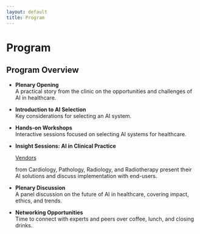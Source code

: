 ```yaml
---
layout: default
title: Program
---
```

# Program

## Program Overview

- **Plenary Opening**  
  A practical story from the clinic on the opportunities and challenges of AI in healthcare.  

- **Introduction to AI Selection**  
  Key considerations for selecting an AI system.  

- **Hands-on Workshops**  
  Interactive sessions focused on selecting AI systems for healthcare.  

- **Insight Sessions: AI in Clinical Practice**  
  <div class = "content">
  <p><a href="{{ site.baseurl }}/vendors">Vendors</a></p> from Cardiology, Pathology, Radiology, and Radiotherapy present their AI solutions and discuss implementation with end-users.  
    </div>
- **Plenary Discussion**  
  A panel discussion on the future of AI in healthcare, covering impact, ethics, and trends.  

- **Networking Opportunities**  
  Time to connect with experts and peers over coffee, lunch, and closing drinks.  


<!-- <div class="program">

    <div class="program-item">
        <div class="program-time">9.00-9.30</div>  
        <div class="program-description">Registration of participants</div>
    </div>

    <div class="program-item">
        <div class="program-time">9.45-10.25</div>
        <div class="program-description">
            Plenary opening with a practical story from the clinic:<br>
            <em>The opportunities and challenges of AI in healthcare</em>
        </div>
    </div>

    <div class="program-item">
        <div class="program-time">10.25-10.55</div>
        <div class="program-description">
            Plenary introduction of the selection of AI:<br>
            <em>Considerations for selecting an AI system</em>
        </div>
    </div>

    <div class="program-item">
        <div class="program-time">11.00-12.30</div>
        <div class="program-description">
            Workshop 1:<br>
            <em>Hands-on workshop: selecting an AI system</em><br>
            Session 1a/1b<br>
            <em>Insight session: AI in clinical practice.</em>
        </div>
    </div>

    <div class="program-item">
        <div class="program-time">12.30-13.30</div>
        <div class="program-description">Lunch break</div>
    </div>

    <div class="program-item">
        <div class="program-time">13.30-15.00</div>
        <div class="program-description">
            Workshop 2:<br>
            <em>Hands-on workshop: selecting an AI system</em><br>
            Session 2a/2b:</strong><br>
            <em>Insight session: AI in clinical practice.</em>
        </div>
    </div>
    <div class="program-item">
        <div class="program-time">15.00-15.30</div>
        <div class="program-description">Coffee break</div>
    </div>

    <div class="program-item">
        <div class="program-time">15.30-16.45</div>
        <div class="program-description">
            Plenary discussion:<br>
            <em>What is the future of AI in healthcare?</em>
        </div>
    </div>

    <div class="program-item">
        <div class="program-time">16.45-17.00</div>
        <div class="program-description">Closing remarks</div>
    </div>
    <div class="program-item">
        <div class="program-time">17.00</div>
        <div class="program-description">Closing drinks</div>
    </div>
</div>




<div class="content">
    The participants will be divided into smaller groups for the workshops. You will either attend the workshop in the morning (1) or in the afternoon (2).  

    For the insight sessions, there will be an additional split. When signing up, you will choose one of the four focus areas: Radiology, Radiotherapy, Cardiology, or Pathology.  
    This choice determines which session you will be assigned to (A or B).
</div> -->
